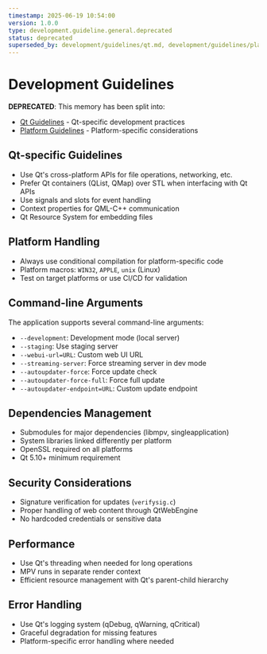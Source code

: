 ```yaml
---
timestamp: 2025-06-19 10:54:00
version: 1.0.0
type: development.guideline.general.deprecated
status: deprecated
superseded_by: development/guidelines/qt.md, development/guidelines/platforms.md
---
```


# Development Guidelines

**DEPRECATED**: This memory has been split into:
- [Qt Guidelines](development/guidelines/qt.md) - Qt-specific development practices
- [Platform Guidelines](development/guidelines/platforms.md) - Platform-specific considerations

## Qt-specific Guidelines
- Use Qt's cross-platform APIs for file operations, networking, etc.
- Prefer Qt containers (QList, QMap) over STL when interfacing with Qt APIs
- Use signals and slots for event handling
- Context properties for QML-C++ communication
- Qt Resource System for embedding files

## Platform Handling
- Always use conditional compilation for platform-specific code
- Platform macros: `WIN32`, `APPLE`, `unix` (Linux)
- Test on target platforms or use CI/CD for validation

## Command-line Arguments
The application supports several command-line arguments:
- `--development`: Development mode (local server)
- `--staging`: Use staging server
- `--webui-url=URL`: Custom web UI URL
- `--streaming-server`: Force streaming server in dev mode
- `--autoupdater-force`: Force update check
- `--autoupdater-force-full`: Force full update
- `--autoupdater-endpoint=URL`: Custom update endpoint

## Dependencies Management
- Submodules for major dependencies (libmpv, singleapplication)
- System libraries linked differently per platform
- OpenSSL required on all platforms
- Qt 5.10+ minimum requirement

## Security Considerations
- Signature verification for updates (`verifysig.c`)
- Proper handling of web content through QtWebEngine
- No hardcoded credentials or sensitive data

## Performance
- Use Qt's threading when needed for long operations
- MPV runs in separate render context
- Efficient resource management with Qt's parent-child hierarchy

## Error Handling
- Use Qt's logging system (qDebug, qWarning, qCritical)
- Graceful degradation for missing features
- Platform-specific error handling where needed